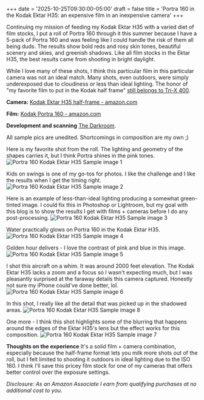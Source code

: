 +++
date = '2025-10-25T09:30:00-05:00'
draft = false
title = 'Portra 160 in the Kodak Ektar H35: an expensive film in an inexpensive camera'
+++

Continuing my mission of feeding my Kodak Ektar H35 with a varied diet of film stocks, I put a roll of Portra 160 through it this summer because I have a 5-pack of Portra 160 and was feeling like I could handle the risk of them all being duds. The results show bold reds and rosy skin tones, beautiful scenery and skies, and greenish shadows. Like all film stocks in the Ektar H35, the best results came from shooting in bright daylight. 

While I love many of these shots, I think this particular film in this particular camera was not an ideal match. Many shots, even outdoors, were simply underexposed due to cloudiness or less than ideal lighting. The honor of "my favorite film to put in the Kodak half frame" [still belongs to Tri-X 400](/posts/kodak-ektar-h35-kodak-tri-x-black-and-white/).

**Camera:** [Kodak Ektar H35 half-frame - amazon.com](https://amzn.to/3J01D0e)

**Film:** [Kodak Portra 160 - amazon.com](https://amzn.to/3Jw93sh)

**Development and scanning** [The Darkroom](https://thedarkroom.com). 

All sample pics are unedited. Shortcomings in composition are my own ;) 

Here is my favorite shot from the roll. The lighting and geometry of the shapes carries it, but I think Portra shines in the pink tones. 
![Portra 160 Kodak Ektar H35 Sample image 1](/img/portra-160-ektar-h35/portra-160-kodak-ektar-35h-1.jpg)

Kids on swings is one of my go-tos for photos. I like the challenge and I like the results when I get the timing right. 
![Portra 160 Kodak Ektar H35 Sample image 2](/img/portra-160-ektar-h35/portra-160-kodak-ektar-h35-2.jpg)

Here is an example of less-than-ideal lighting producing a somewhat green-tinted image. I could fix this in Photoshop or Lightroom, but my goal with this blog is to show the results I get with films + cameras before I do any post-processing.
![Portra 160 Kodak Ektar H35 Sample image 3](/img/portra-160-ektar-h35/portra-160-kodak-ektar-h35-3.jpg)

Water practically glows on Portra 160 in the Kodak Ektar H35.
![Portra 160 Kodak Ektar H35 Sample image 4](/img/portra-160-ektar-h35/portra-160-kodak-ektar-h35-4.jpg)

Golden hour delivers - I love the contrast of pink and blue in this image. 
![Portra 160 Kodak Ektar H35 Sample image 5](/img/portra-160-ektar-h35/portra-160-kodak-ektar-h35-5.jpg)

I shot this aircraft on a whim. It was around 2000 feet elevation. The Kodak Ektar H35 lacks a zoom and a focus so I wasn't expecting much, but I was pleasantly surprised at the faraway details this camera captured. Honestly not sure my iPhone could've done better, lol. 
![Portra 160 Kodak Ektar H35 Sample image 6](/img/portra-160-ektar-h35/portra-160-kodak-ektar-h35-6.jpg)

In this shot, I really like all the detail that was picked up in the shadowed areas.
![Portra 160 Kodak Ektar H35 Sample image 8](/img/portra-160-ektar-h35/portra-160-kodak-ektar-h35-8.jpg)

One more - I think this shot highlights some of the blurring that happens around the edges of the Ektar H35's lens but the effect works for this composition. 
![Portra 160 Kodak Ektar H35 Sample image 7](/img/portra-160-ektar-h35/portra-160-kodak-ektar-h35-7.jpg)

**Thoughts on the experience**
It's a solid film + camera combination, especially because the half-frame format lets you milk more shots out of the roll, but I felt limited to shooting it outdoors in ideal lighting due to the ISO 160. I think I'll save this pricey film stock for one of my cameras that offers better control over the exposure settings. 

_Disclosure: As an Amazon Associate I earn from qualifying purchases at no additional cost to you._ 